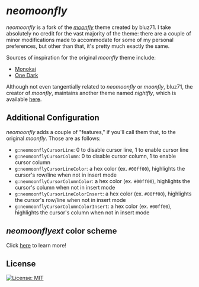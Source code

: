 _neomoonfly_
============

_neomoonfly_ is a fork of the [_moonfly_](https://github.com/bluz71/vim-moonfly-colors)
theme created by bluz71. I take absolutely no credit for the vast majority of
the theme: there are a couple of minor modifications made to accommodate for
some of my personal preferences, but other than that, it's pretty much exactly
the same.

Sources of inspiration for the original _moonfly_ theme include:

- [Monokai](https://monokai.pro)
- [One Dark](https://github.com/atom/atom/tree/master/packages/one-dark-syntax)

Although not even tangentially related to _neomoonfly_ or _moonfly_, bluz71,
the creator of _moonfly_, maintains another theme named _nightfly_, which is
available [here](https://github.com/bluz71/vim-nightfly-guicolors).

Additional Configuration
------------------------
_neomoonfly_ adds a couple of "features," if you'll call them that, to the
original _moonfly_. Those are as follows:
- `g:neomoonflyCursorLine`: 0 to disable cursor line, 1 to enable cursor line
- `g:neomoonflyCursorColumn`: 0 to disable cursor column, 1 to enable cursor column
- `g:neomoonflyCursorLineColor`: a hex color (ex. `#00ff00`), highlights the
  cursor's row/line when not in insert mode
- `g:neomoonflyCursorColumnColor`: a hex color (ex. `#00ff00`), highlights the
  cursor's column when not in insert mode
- `g:neomoonflyCursorLineColorInsert`: a hex color (ex. `#00ff00`),
  highlights the cursor's row/line when not in insert mode
- `g:neomoonflyCursorColumnColorInsert`: a hex color (ex. `#00ff00`),
  highlights the cursor's column when not in insert mode

_neomoonflyext_ color scheme
------------------------------
Click [here](./neomoonflyext.md) to learn more!

License
-------

[![License: MIT](https://img.shields.io/badge/License-MIT-blue.svg)](https://opensource.org/licenses/MIT)
